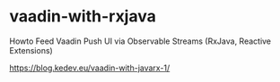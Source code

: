 # vaadin-with-rxjava
Howto Feed Vaadin Push UI via Observable Streams (RxJava, Reactive Extensions)

https://blog.kedev.eu/vaadin-with-javarx-1/